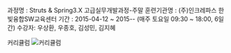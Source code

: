 과정명    : Struts & Spring3.X 고급실무개발과정-주말
훈련기관명 : (주)인크레파스 한빛융합SW교육센터 
기간  : 2015-04-12 ~ 2015-- (매주 토요일 09:30 ~ 18:00, 6일간)
수강자: 우상환, 우종호, 김성민, 김지혜

커리큘럼
![커리큘럼](https://raw.githubusercontent.com/boojongmin/course/master/box/spring/spring.png)
